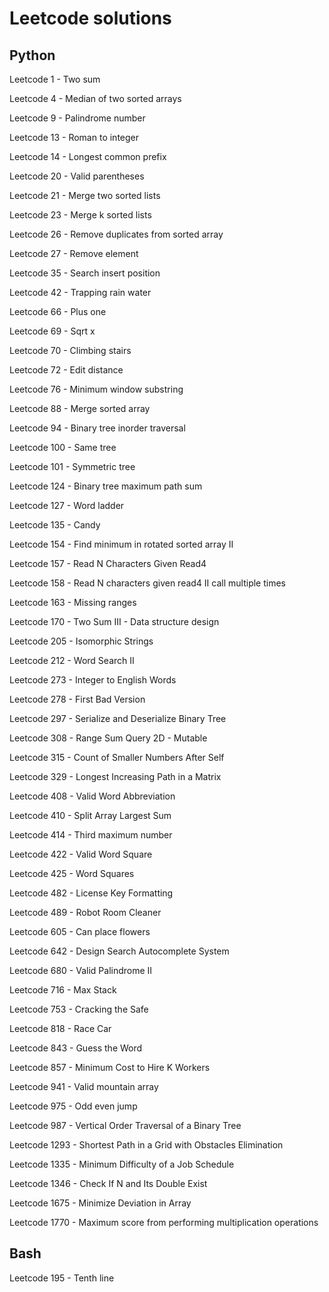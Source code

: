 # Leetcode solutions

## Python

Leetcode 1 - Two sum

Leetcode 4 - Median of two sorted arrays

Leetcode 9 - Palindrome number

Leetcode 13 - Roman to integer

Leetcode 14 - Longest common prefix

Leetcode 20 - Valid parentheses

Leetcode 21 - Merge two sorted lists

Leetcode 23 - Merge k sorted lists

Leetcode 26 - Remove duplicates from sorted array

Leetcode 27 - Remove element

Leetcode 35 - Search insert position

Leetcode 42 - Trapping rain water

Leetcode 66 - Plus one

Leetcode 69 - Sqrt x

Leetcode 70 - Climbing stairs

Leetcode 72 - Edit distance

Leetcode 76 - Minimum window substring

Leetcode 88 - Merge sorted array

Leetcode 94 - Binary tree inorder traversal

Leetcode 100 - Same tree

Leetcode 101 - Symmetric tree

Leetcode 124 - Binary tree maximum path sum

Leetcode 127 - Word ladder

Leetcode 135 - Candy

Leetcode 154 - Find minimum in rotated sorted array II

Leetcode 157 - Read N Characters Given Read4

Leetcode 158 - Read N characters given read4 II call multiple times

Leetcode 163 - Missing ranges

Leetcode 170 - Two Sum III - Data structure design

Leetcode 205 - Isomorphic Strings

Leetcode 212 - Word Search II

Leetcode 273 - Integer to English Words

Leetcode 278 - First Bad Version

Leetcode 297 - Serialize and Deserialize Binary Tree

Leetcode 308 - Range Sum Query 2D - Mutable

Leetcode 315 - Count of Smaller Numbers After Self

Leetcode 329 - Longest Increasing Path in a Matrix

Leetcode 408 - Valid Word Abbreviation

Leetcode 410 - Split Array Largest Sum

Leetcode 414 - Third maximum number

Leetcode 422 - Valid Word Square

Leetcode 425 - Word Squares

Leetcode 482 - License Key Formatting

Leetcode 489 - Robot Room Cleaner

Leetcode 605 - Can place flowers

Leetcode 642 - Design Search Autocomplete System

Leetcode 680 - Valid Palindrome II

Leetcode 716 - Max Stack

Leetcode 753 - Cracking the Safe

Leetcode 818 - Race Car

Leetcode 843 - Guess the Word

Leetcode 857 - Minimum Cost to Hire K Workers

Leetcode 941 - Valid mountain array

Leetcode 975 - Odd even jump

Leetcode 987 - Vertical Order Traversal of a Binary Tree

Leetcode 1293 - Shortest Path in a Grid with Obstacles Elimination

Leetcode 1335 - Minimum Difficulty of a Job Schedule

Leetcode 1346 - Check If N and Its Double Exist

Leetcode 1675 - Minimize Deviation in Array

Leetcode 1770 - Maximum score from performing multiplication operations

## Bash

Leetcode 195 - Tenth line

